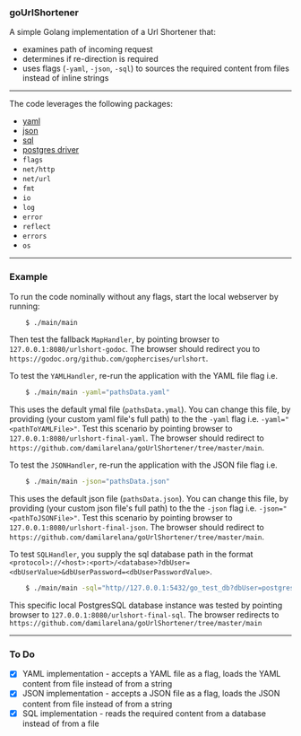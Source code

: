 ### goUrlShortener

A simple Golang implementation of a Url Shortener that:

* examines path of incoming request
* determines if re-direction is required
* uses flags (`-yaml`, `-json`, `-sql`) to sources the required content from files instead of inline strings

***

The code leverages the following packages:

* [yaml](gopkg.in/yaml.v3)
* [json](https://golang.org/pkg/encoding/json/)
* [sql](https://golang.org/pkg/database/sql/)
* [postgres driver](https://github.com/lib/pq)
* `flags`
* `net/http`
* `net/url`
* `fmt`
* `io`
* `log`
* `error`
* `reflect`
* `errors`
* `os`


***

### Example
To run the code nominally without any flags, start the local webserver by running:
```bash
    $ ./main/main
```
Then test the fallback `MapHandler`, by pointing browser to `127.0.0.1:8080/urlshort-godoc`. The browser should redirect you to `https://godoc.org/github.com/gophercises/urlshort`. 

To test the `YAMLHandler`, re-run the application with the YAML file flag i.e.
```bash
    $ ./main/main -yaml="pathsData.yaml"
```
This uses the default ymal file (`pathsData.ymal`). You can change this file, by providing (your custom yaml file's full path) to the the `-yaml` flag i.e. `-yaml="<pathToYAMLFile>"`. Test this scenario by pointing browser to `127.0.0.1:8080/urlshort-final-yaml`. The browser should redirect to `https://github.com/damilarelana/goUrlShortener/tree/master/main`.



To test the `JSONHandler`, re-run the application with the JSON file flag i.e.
```bash
    $ ./main/main -json="pathsData.json"
```
This uses the default json file (`pathsData.json`). You can change this file, by providing (your custom json file's full path) to the the `-json` flag i.e. `-json="<pathToJSONFile>"`. Test this scenario by pointing browser to `127.0.0.1:8080/urlshort-final-json`. The browser should redirect to `https://github.com/damilarelana/goUrlShortener/tree/master/main`.


To test `SQLHandler`, you supply the sql database path in the format `<protocol>://<host>:<port>/<database>?dbUser=<dbUserValue>&dbUserPassword=<dbUserPasswordValue>`.
```bash
    $ ./main/main -sql="http//127.0.0.1:5432/go_test_db?dbUser=postgres&dbUserPassword=brainiac"
```
 This specific local PostgresSQL database instance was tested by pointing browser to `127.0.0.1:8080/urlshort-final-sql`. The browser redirects to `https://github.com/damilarelana/goUrlShortener/tree/master/main`
***

### To Do

+ [x] YAML implementation - accepts a YAML file as a flag, loads the YAML content from file instead of from a string
+ [x] JSON implementation - accepts a JSON file as a flag, loads the JSON content from file instead of from a string
+ [x] SQL implementation  - reads the required content from a database instead of from a file
